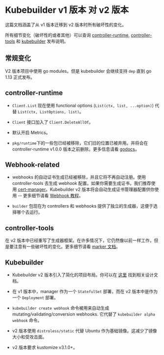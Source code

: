 # Kubebuilder v1 版本 对 v2 版本

这篇文档涵盖了从 v1 版本迁移到 v2 版本时所有破坏性的变化。

所有细节变化（破坏性的或者其他）可以查询 [controller-runtime](https://github.com/kubernetes-sigs/controller-runtime/releases),
[controller-tools](https://github.com/kubernetes-sigs/controller-tools/releases) 和 [kubebuilder](https://github.com/kubernetes-sigs/kubebuilder/releases) 发布说明。

## 常规变化

V2 版本项目中使用 go modules。但是 kubebuilder 会继续支持 `dep` 直到 go 1.13 正式发布。

## controller-runtime

- `Client.List` 现在使用 functional options (`List(ctx, list, ...option)`) 代替 `List(ctx, ListOptions, list)`。
- `Client` 接口加入了 `Client.DeleteAllOf`。

- 默认开启 Metrics。

- `pkg/runtime`下的一些包已经被移除，它们旧的位置已被弃用。并将会在 controller-runtime v1.0.0 版本之前删除。更多信息请看 [godocs][pkg-runtime-godoc]。

## Webhook-related

- webhooks 的自动证书生成已经被移除，并且它将不再自动注册。使用 controller-tools 去生成 webhook 配置。如果你需要生成证书，我们推荐使用 [cert-manager](https://github.com/jetstack/cert-manager)。Kubebuilder v2 版本将会自动生成证书管理器配置供你使用 -- 更多细节请看 [Webhook 教程](/cronjob-tutorial/webhook-implementation.md)。

- `builder` 包现在为 controllers 和 webhooks 提供了独立的生成器，这便于选择哪个去运行。

## controller-tools

在 v2 版本中已经重写了生成器框架。在许多情况下，它仍然像以前一样工作，但是要注意有一些破坏性的变化。更多细节请看 [marker 文档](/reference/markers.md)。

## Kubebuilder

- Kubebuilder v2 版本引入了简化的项目布局。你可以在 [这里](https://github.com/kubernetes-sigs/kubebuilder/blob/master/designs/simplified-scaffolding.md) 找到相关设计文档。

- 在 v1 版本中，manager 作为一个 `StatefulSet` 部署，而在 v2 版本中是作为一个 `Deployment` 部署。

- `kubebuilder create webhook` 命令被用来自动生成 mutating/validating/conversion webhooks. 它代替了 `kubebuilder alpha webhook` 命令。
- v2 版本使用 `distroless/static` 代替 Ubuntu 作为基础镜像。这减少了镜像大小和受攻击面。

- v2 版本要求 kustomize v3.1.0+。

[LeaderElectionRunable]: https://pkg.go.dev/sigs.k8s.io/controller-runtime/pkg/manager?tab=doc#LeaderElectionRunnable
[pkg-runtime-godoc]: https://pkg.go.dev/sigs.k8s.io/controller-runtime/pkg/runtime?tab=doc
